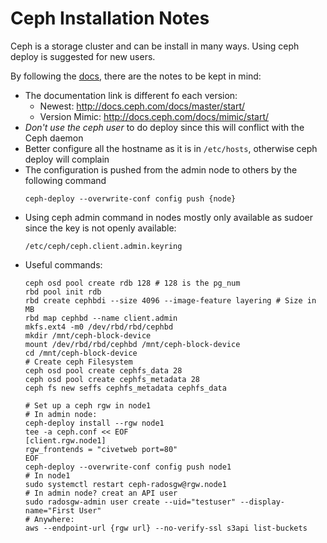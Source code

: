 # Ceph Installation Notes

Ceph is a storage cluster and can be install in many ways. Using ceph deploy is suggested for new users.

By following the [docs][1], there are the notes to be kept in mind:
- The documentation link is different fo each version:
  * Newest: http://docs.ceph.com/docs/master/start/
  * Version Mimic: http://docs.ceph.com/docs/mimic/start/
- *Don't use the ceph user* to do deploy since this will conflict with the Ceph daemon
- Better configure all the hostname as it is in `/etc/hosts`, otherwise ceph deploy will complain
- The configuration is pushed from the admin node to others by the following command
  ```
  ceph-deploy --overwrite-conf config push {node}
  ```
- Using ceph admin command in nodes mostly only available as sudoer since the key is not openly available:
  ```
  /etc/ceph/ceph.client.admin.keyring
  ```
- Useful commands:
  ```
  ceph osd pool create rdb 128 # 128 is the pg_num
  rbd pool init rdb
  rbd create cephbdi --size 4096 --image-feature layering # Size in MB
  rbd map cephbd --name client.admin
  mkfs.ext4 -m0 /dev/rbd/rbd/cephbd
  mkdir /mnt/ceph-block-device
  mount /dev/rbd/rbd/cephbd /mnt/ceph-block-device
  cd /mnt/ceph-block-device
  # Create ceph Filesystem
  ceph osd pool create cephfs_data 28
  ceph osd pool create cephfs_metadata 28
  ceph fs new seffs cephfs_metadata cephfs_data

  # Set up a ceph rgw in node1
  # In admin node:
  ceph-deploy install --rgw node1
  tee -a ceph.conf << EOF
  [client.rgw.node1]
  rgw_frontends = "civetweb port=80"
  EOF
  ceph-deploy --overwrite-conf config push node1
  # In node1
  sudo systemctl restart ceph-radosgw@rgw.node1
  # In admin node? creat an API user
  sudo radosgw-admin user create --uid="testuser" --display-name="First User"
  # Anywhere:
  aws --endpoint-url {rgw url} --no-verify-ssl s3api list-buckets
  ```

[1]: http://docs.ceph.com/docs/master/start/

